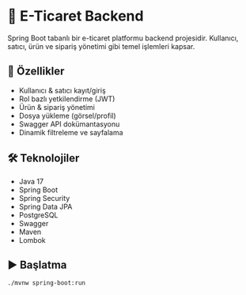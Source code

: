 # 🛒 E-Ticaret Backend

Spring Boot tabanlı bir e-ticaret platformu backend projesidir. Kullanıcı, satıcı, ürün ve sipariş yönetimi gibi temel işlemleri kapsar.

## 🚀 Özellikler

- Kullanıcı & satıcı kayıt/giriş
- Rol bazlı yetkilendirme (JWT)
- Ürün & sipariş yönetimi
- Dosya yükleme (görsel/profil)
- Swagger API dokümantasyonu
- Dinamik filtreleme ve sayfalama

## 🛠️ Teknolojiler

- Java 17
- Spring Boot
- Spring Security
- Spring Data JPA
- PostgreSQL
- Swagger
- Maven
- Lombok

## ▶️ Başlatma

```bash
./mvnw spring-boot:run
